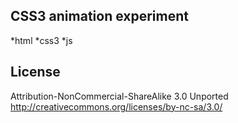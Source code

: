 ## CSS3 animation experiment

*html
*css3
*js



## License
Attribution-NonCommercial-ShareAlike 3.0 Unported 
http://creativecommons.org/licenses/by-nc-sa/3.0/
